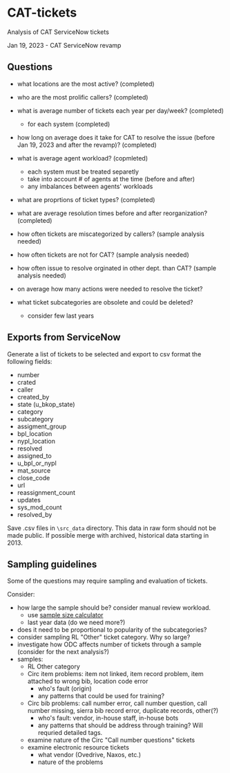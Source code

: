 # CAT-tickets
Analysis of CAT ServiceNow tickets

Jan 19, 2023 - CAT ServiceNow revamp

## Questions
+ what locations are the most active? (completed)
+ who are the most prolific callers? (completed)
+ what is average number of tickets each year per day/week? (completed)
	+ for each system (completed)
+ how long on average does it take for CAT to resolve the issue (before Jan 19, 2023 and after the revamp)? (completed)
+ what is average agent workload? (copmleted)
	+ each system must be treated separetly
	+ take into account # of agents at the time (before and after)
	+ any imbalances between agents' workloads

+ what are proprtions of ticket types? (completed)
+ what are average resolution times before and after reorganization? (completed)
+ how often tickets are miscategorized by callers? (sample analysis needed)
+ how often tickets are not for CAT? (sample analysis needed)
+ how often issue to resolve orginated in other dept. than CAT? (sample analysis needed)
+ on average how many actions were needed to resolve the ticket?
+ what ticket subcategories are obsolete and could be deleted?
	+ consider few last years


## Exports from ServiceNow
Generate a list of tickets to be selected and export to csv format the following fields:
+ number
+ crated
+ caller
+ created_by
+ state (u_bkop_state)
+ category
+ subcategory
+ assigment_group
+ bpl_location
+ nypl_location
+ resolved
+ assigned_to
+ u_bpl_or_nypl
+ mat_source
+ close_code
+ url
+ reassignment_count
+ updates
+ sys_mod_count
+ resolved_by

Save .csv files in `\src_data` directory. This data in raw form should not be made public.
If possible merge with archived, historical data starting in 2013.

## Sampling guidelines
Some of the questions may require sampling and evaluation of tickets.

Consider:
+ how large the sample should be? consider manual review workload.
	+ use [sample size calculator](https://www.calculator.net/sample-size-calculator.html)
	+ last year data (do we need more?)
+ does it need to be proportional to popularity of the subcategories?
+ consider sampling RL "Other" ticket category. Why so large?
+ investigate how ODC affects number of tickets through a sample (consider for the next analysis?)
+ samples:
	+ RL Other category
	+ Circ item problems: item not linked, item record problem, item attached to wrong bib, location code error
		+ who's fault (origin)
		+ any patterns that could be used for training?
	+ Circ bib problems: call number error, call number question, call number missing, sierra bib record error, duplicate records, other(?)
		+ who's fault: vendor, in-house staff, in-house bots
		+ any patterns that should be address through training? Will requried detailed tags.
	+ examine nature of the Circ "Call number questions" tickets
	+ examine electronic resource tickets
		+ what vendor (Ovedrive, Naxos, etc.)
		+ nature of the problems
		


